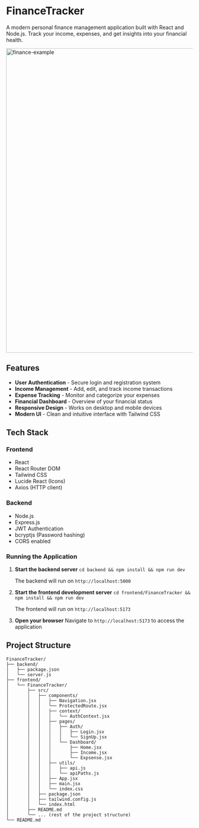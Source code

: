 # FinanceTracker

A modern personal finance management application built with React and Node.js. Track your income, expenses, and get insights into your financial health.

<img width="1270" height="821" alt="finance-example" src="https://github.com/user-attachments/assets/582aa086-bcee-496c-9390-ea1cf5d01296" />

## Features

- **User Authentication** - Secure login and registration system
- **Income Management** - Add, edit, and track income transactions
- **Expense Tracking** - Monitor and categorize your expenses
- **Financial Dashboard** - Overview of your financial status
- **Responsive Design** - Works on desktop and mobile devices
- **Modern UI** - Clean and intuitive interface with Tailwind CSS

## Tech Stack

### Frontend
- React
- React Router DOM
- Tailwind CSS
- Lucide React (Icons)
- Axios (HTTP client)

### Backend
- Node.js
- Express.js
- JWT Authentication
- bcryptjs (Password hashing)
- CORS enabled

### Running the Application

1. **Start the backend server**
   ```cd backend && npm install && npm run dev```
   
   The backend will run on `http://localhost:5000`

3. **Start the frontend development server**
   ```cd frontend/FinanceTracker && npm install && npm run dev```
   
   The frontend will run on `http://localhost:5173`

4. **Open your browser**
   Navigate to `http://localhost:5173` to access the application

## Project Structure

```
FinanceTracker/
├── backend/
│   ├── package.json
│   └── server.js
├── frontend/
│   └── FinanceTracker/
│       ├── src/
│       │   ├── components/
│       │   │   ├── Navigation.jsx
│       │   │   └── ProtectedRoute.jsx
│       │   │   ├── context/
│       │   │   │   └── AuthContext.jsx
│       │   │   ├── pages/
│       │   │   │   ├── Auth/
│       │   │   │   │   ├── Login.jsx
│       │   │   │   │   └── SignUp.jsx
│       │   │   │   └── Dashboard/
│       │   │   │       ├── Home.jsx
│       │   │   │       ├── Income.jsx
│       │   │   │       └── Expsense.jsx
│       │   │   ├── utils/
│       │   │   │   ├── api.js
│       │   │   │   └── apiPaths.js
│       │   │   ├── App.jsx
│       │   │   ├── main.jsx
│       │   │   └── index.css
│       │   ├── package.json
│       │   ├── tailwind.config.js
│       │   └── index.html
│       ├── README.md
│       └── ... (rest of the project structure)
└── README.md
```
